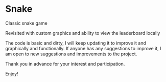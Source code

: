 # Snake
Classic snake game

Revisited with custom graphics and ability to view the leaderboard locally 

The code is basic and dirty, I will keep updating it to improve it and graphically and functionally.
If anyone has any suggestions to improve it,
I am open to new suggestions and improvements to the project.

Thank you in advance for your interest and participation.

Enjoy!
